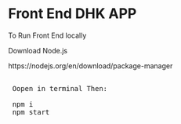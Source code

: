  <H1> Front End DHK APP </H1>

<p> To Run Front End locally</p>

<p>Download Node.js</p>
<p>https://nodejs.org/en/download/package-manager</p>

<pre> 
 Oopen in terminal Then:
 
 npm i
 npm start
</pre>
